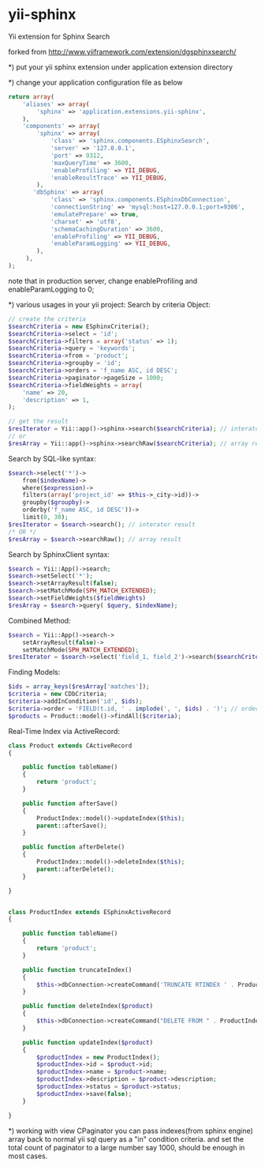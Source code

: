 yii-sphinx
==========

Yii extension for Sphinx Search

forked from http://www.yiiframework.com/extension/dgsphinxsearch/

*) put your yii sphinx extension under application extension directory

*) change your application configuration file as below

```php
return array(
    'aliases' => array(
        'sphinx' => 'application.extensions.yii-sphinx',
    ),
    'components' => array(
        'sphinx' => array(
            'class' => 'sphinx.components.ESphinxSearch',
            'server' => '127.0.0.1',
            'port' => 9312,
            'maxQueryTime' => 3600,
            'enableProfiling' => YII_DEBUG,
            'enableResultTrace' => YII_DEBUG,
        ),
       'dbSphinx' => array(
            'class' => 'sphinx.components.ESphinxDbConnection',
            'connectionString' => 'mysql:host=127.0.0.1;port=9306',
            'emulatePrepare' => true,
            'charset' => 'utf8',
            'schemaCachingDuration' => 3600,
            'enableProfiling' => YII_DEBUG,
            'enableParamLogging' => YII_DEBUG,
        ),
     ),
);
```
note that in production server, change enableProfiling and enableParamLogging to 0;

*) various usages in your yii project:
Search by criteria Object:

```php
// create the criteria
$searchCriteria = new ESphinxCriteria();
$searchCriteria->select = 'id';
$searchCriteria->filters = array('status' => 1);
$searchCriteria->query = 'keywords';
$searchCriteria->from = 'product';
$searchCriteria->groupby = 'id';
$searchCriteria->orders = 'f_name ASC, id DESC';
$searchCriteria->paginator->pageSize = 1000;
$searchCriteria->fieldWeights = array(
    'name' => 20,
    'description' => 1,
);

// get the result
$resIterator = Yii::app()->sphinx->search($searchCriteria); // interator result
// or
$resArray = Yii::app()->sphinx->searchRaw($searchCriteria); // array result
```


Search by SQL-like syntax:

```php
$search->select('*')->
    from($indexName)->
    where($expression)->
    filters(array('project_id' => $this->_city->id))->
    groupby($groupby)->
    orderby('f_name ASC, id DESC'))->
    limit(0, 30);
$resIterator = $search->search(); // interator result
/* OR */
$resArray = $search->searchRaw(); // array result
```


Search by SphinxClient syntax:

```php
$search = Yii::App()->search;
$search->setSelect('*');
$search->setArrayResult(false);
$search->setMatchMode(SPH_MATCH_EXTENDED);
$search->setFieldWeights($fieldWeights)
$resArray = $search->query( $query, $indexName);
```


Combined Method:

```php
$search = Yii::App()->search->
    setArrayResult(false)->
    setMatchMode(SPH_MATCH_EXTENDED);
$resIterator = $search->select('field_1, field_2')->search($searchCriteria);
```


Finding Models:

```php
$ids = array_keys($resArray['matches']);
$criteria = new CDbCriteria;
$criteria->addInCondition('id', $ids);
$criteria->order = 'FIELD(t.id, ' . implode(', ', $ids) . ')'; // order by weight
$products = Product::model()->findAll($criteria);
```


Real-Time Index via ActiveRecord:

```php
class Product extends CActiveRecord
{

    public function tableName()
    {
        return 'product';
    }

    public function afterSave() 
    {
        ProductIndex::model()->updateIndex($this);
        parent::afterSave();
    }

    public function afterDelete() 
    {
        ProductIndex::model()->deleteIndex($this);
        parent::afterDelete();
    }

}


class ProductIndex extends ESphinxActiveRecord
{

    public function tableName()
    {
        return 'product';
    }

    public function truncateIndex()
    {
        $this->dbConnection->createCommand('TRUNCATE RTINDEX ' . ProductIndex::model()->tableName())->execute();
    }

    public function deleteIndex($product)
    {
        $this->dbConnection->createCommand("DELETE FROM " . ProductIndex::model()->tableName() . " WHERE id = " . $product->id)->execute();
    }

    public function updateIndex($product)
    {
        $productIndex = new ProductIndex();
        $productIndex->id = $product->id;
        $productIndex->name = $product->name;
        $productIndex->description = $product->description;
        $productIndex->status = $product->status;
        $productIndex->save(false);
    }

}
```

*) working with view CPaginator
you can pass indexes(from sphinx engine) array back to normal yii sql query as a "in" condition criteria.
and set the total count of paginator to a large number say 1000, should be enough in most cases.
